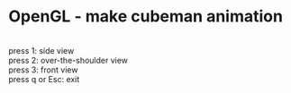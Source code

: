 <h1>
  OpenGL -  make cubeman animation
</h1>

<br>
press 1: side view
<br>
press 2: over-the-shoulder view
<br>
press 3: front view
<br>
press q or Esc: exit
